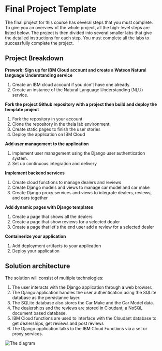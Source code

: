 # Final Project Template

The final project for this course has several steps that you must complete. 
To give you an overview of the whole project, all the high-level steps are listed below. 
The project is then divided into several smaller labs that give the detailed instructions for each step. 
You must complete all the labs to successfully complete the project.

## Project Breakdown

**Prework: Sign up for IBM Cloud account and create a Watson Natural language Understanding service**
1. Create an IBM cloud account if you don't have one already.
2. Create an instance of the Natural Language Understanding (NLU) service.

**Fork the project Github repository with a project then build and deploy the template project**
1. Fork the repository in your account
2. Clone the repository in the theia lab environment
3. Create static pages to finish the user stories
4. Deploy the application on IBM Cloud

**Add user management to the application**
1. Implement user management using the Django user authentication system.
2. Set up continuous integration and delivery

**Implement backend services**
1. Create cloud functions to manage dealers and reviews
2. Create Django models and views to manage car model and car make
3. Create Django proxy services and views to integrate dealers, reviews, and cars together
 
**Add dynamic pages with Django templates**
1. Create a page that shows all the dealers
2. Create a page that show reviews for a selected dealer
3. Create a page that let's the end user add a review for a selected dealer

**Containerize your application**
1. Add deployment artifacts to your application
2. Deploy your application

## Solution architecture

The solution will consist of multiple technologies:

1. The user interacts with the Django application through a web browser.
2. The Django application handles the user authentication using the SQLite database as the persistance layer.
3. The SQLite database also stores the Car Make and the Car Model data.
4. The dealerships and the reviews are stored in Cloudant, a NoSQL document based database.
5. IBM Cloud functions are used to interface with the Cloudant database to get dealerships, get reviews and post reviews
6. The Django application talks to the IBM Cloud Functions via a set or proxy services.

![The diagram](https://cf-courses-data.s3.us.cloud-object-storage.appdomain.cloud/IBM-CD0321EN-SkillsNetwork/labs/module_1_static_pages/images/v2.capstone-dealership-architecture.png)
